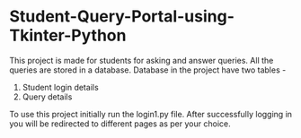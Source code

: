 # Student-Query-Portal-using-Tkinter-Python

This project is made for students for asking and answer queries. All the queries are stored in a database.
Database in the project have two tables -
1) Student login details
2) Query details

To use this project initially run the login1.py file.
After successfully logging in you will be redirected to different pages as per your choice.
